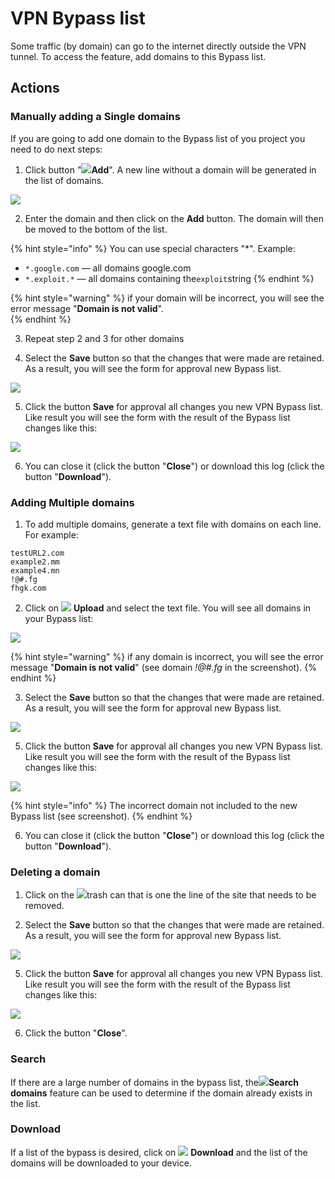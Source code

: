 # VPN Bypass list

Some traffic \(by domain\) can go to the internet directly outside the VPN tunnel.  To access the feature, add domains to this Bypass list.

## Actions

### Manually adding a Single domains

If you are going to add one domain to the Bypass list of you project you need to do next steps:

1. Click button "![](../../.gitbook/assets/plus_icon.jpeg)**Add**". A new line without a domain will be generated in the list of domains.

![](../../.gitbook/assets/add_url_bypasslist.png)

  2. Enter the domain and then click on the **Add** button. The domain will then be moved to the bottom of the list.

{% hint style="info" %}
 You can use special characters "\*". Example: 

* `*.google.com` — all domains google.com
* `*.exploit.*` — all domains containing the`exploit`string
{% endhint %}

{% hint style="warning" %}
if your domain will be incorrect, you will see the error message "**Domain is not valid**".  
{% endhint %}

  3. Repeat step 2 and 3 for other domains 

  4. Select the **Save** button so that the changes that were made are retained. As a result, you will see the form for approval new Bypass list.  

![](../../.gitbook/assets/save_bypasslist.png)

  5. Click the button **Save** for approval all changes you new VPN Bypass list. Like result you will see the form with the result of the Bypass list changes like this:  

![](../../.gitbook/assets/bypasslist_changes.png)

  6. You can close it \(click the button "**Close**"\) or download this log \(click the button "**Download**"\).

### **Adding Multiple domains**

  1. To add multiple domains, generate a text file with domains on each line. For example:

```text
testURL2.com
example2.mm
example4.mn
!@#.fg
fhgk.com
```

  2. Click on ![](../../.gitbook/assets/upload_icon.png) **Upload** and select the text file. You will see all domains in your Bypass list:

![](../../.gitbook/assets/upload_bypasslist.png)

{% hint style="warning" %}
if any domain is incorrect, you will see the error message "**Domain is not valid**" \(see domain _!@\#.fg_ in the screenshot\).
{% endhint %}

  3. Select the **Save** button so that the changes that were made are retained. As a result, you will see the form for approval new Bypass list.  

![](../../.gitbook/assets/save_bypasslist.png)

  5. Click the button **Save** for approval all changes you new VPN Bypass list. Like result you will see the form with the result of the Bypass list changes like this:   

![](../../.gitbook/assets/log_vith_error_bypasslist.png)

{% hint style="info" %}
The incorrect domain not included to the new Bypass list \(see screenshot\).
{% endhint %}

  6. You can close it \(click the button "**Close**"\) or download this log \(click the button "**Download**"\).

### **Deleting a domain**

  1. Click on the ![](../../.gitbook/assets/delete_icon.png)trash can that is one the line of the site that needs to be removed. 

  2. Select the **Save** button so that the changes that were made are retained. As a result, you will see the form for approval new Bypass list.  

![](../../.gitbook/assets/save_bypasslist.png)

  5. Click the button **Save** for approval all changes you new VPN Bypass list. Like result you will see the form with the result of the Bypass list changes like this:   

![](../../.gitbook/assets/save2_bypasslist.png)

  6. Click the button "**Close**".

### **Search**

If there are a large number of domains in the bypass list, the![](../../.gitbook/assets/search_icon.png)**Search domains** feature can be used to determine if the domain already exists in the list.

### **Download** 

If a list of the bypass is desired, click on ![](../../.gitbook/assets/download_icon.webp) **Download** and the list of the domains will be downloaded to your device.


